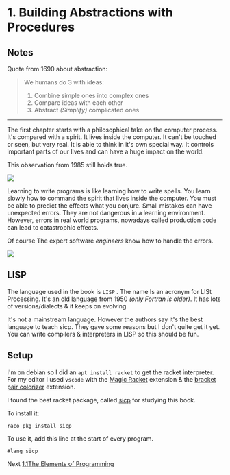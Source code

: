 # 1. Building Abstractions with Procedures

## Notes

Quote from 1690 about abstraction:

>  We humans do 3 with ideas:
> 1. Combine simple ones into complex ones
> 2. Compare ideas with each other
> 3. Abstract *(Simplify)* complicated ones

---

The first chapter starts with a philosophical take on the computer process. It's compared with a spirit. It lives inside the computer. It can't be touched or seen, but very real. It is able to think in it's own special way. It controls important parts of our lives and can have a huge impact on the world. 

This observation from 1985 still holds true.

![](https://memegenerator.net/img/instances/82411119/till-this-day.jpg)

Learning to write programs is like learning how to write spells. You learn slowly how to command the spirit that lives inside the computer. You must be able to predict the effects what you conjure. Small mistakes can have unexpected errors. They are not dangerous in a learning environment. However,  errors in real world programs, nowadays called production code can lead to catastrophic effects. 

Of course The expert software *engineers*  know how to handle the errors.

![](https://cdn131.picsart.com/326537528119201.jpg)

## LISP

The language used in the book is `LISP` . The name Is an acronym for LISt Processing. It's an old language from 1950 *(only Fortran is older)*. It has lots of versions/dialects & it keeps on evolving.

It's not a mainstream language. However the authors say it's the best language to teach sicp. They gave some reasons but I don't  quite get it yet. You can write compilers & interpreters in LISP so this should be fun. 

## Setup

I'm on debian so I did an `apt install racket` to get the racket interpreter. For my editor I used `vscode` with the [Magic Racket](https://marketplace.visualstudio.com/items?itemName=evzen-wybitul.magic-racket)  extension & the [bracket pair colorizer](https://marketplace.visualstudio.com/items?itemName=CoenraadS.bracket-pair-colorizer) extension.

I found the best racket package, called [sicp](https://docs.racket-lang.org/sicp-manual/SICP_Language.html) for studying  this book. 

To install it:

```
raco pkg install sicp
```
To use it, add this line at the start of every program.
```racket
#lang sicp
```

Next  [1.1The Elements of Programming](./1.1/README.md)

